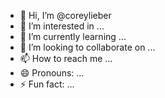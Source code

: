 - 👋 Hi, I’m @coreylieber
- 👀 I’m interested in ...
- 🌱 I’m currently learning ...
- 💞️ I’m looking to collaborate on ...
- 📫 How to reach me ...
- 😄 Pronouns: ...
- ⚡ Fun fact: ...

<!---
coreylieber/coreylieber is a ✨ special ✨ repository because its `README.md` (this file) appears on your GitHub profile.
You can click the Preview link to take a look at your changes.
--->

